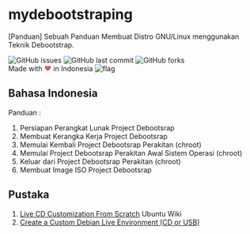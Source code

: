 # mydebootstraping
[Panduan] Sebuah Panduan Membuat Distro GNU/Linux menggunakan Teknik Debootstrap.

![GitHub issues](https://img.shields.io/github/issues/dindinG41TR3/mydebootstraping.svg)
![GitHub last commit](https://img.shields.io/github/last-commit/dindinG41TR3/mydebootstraping.svg)
![GitHub forks](https://img.shields.io/github/forks/dindinG41TR3/mydebootstraping.svg?style=social)  
Made with <span style="color: #e25555;">&#9829;</span> in Indonesia ![flag](http://www.flags-and-anthems.com/images/flags/i/flag-indonesia-wehende-flagge-12x18.gif)

<h2>Bahasa Indonesia</h2>
<a>Panduan :</a>
<ol>
  <li>Persiapan Perangkat Lunak Project Debootsrap </li>
  <li>Membuat Kerangka Kerja Project Debootsrap </li>
  <li>Memulai Kembali Project Debootsrap Perakitan (chroot) </li>
  <li>Memulai Project Debootsrap Perakitan Awal Sistem Operasi (chroot) </li>
  <li>Keluar dari Project Debootsrap Perakitan (chroot) </li>
  <li>Membuat Image ISO Project Debootsrap </li>
</ol>

<h2>Pustaka</h2>
<ol>
  <li><a href="https://help.ubuntu.com/community/LiveCDCustomizationFromScratch" alt="wiki ubuntu"> Live CD Customization From Scratch</a> Ubuntu Wiki</li>
   <li><a href="http://willhaley.com/blog/create-a-custom-debian-stretch-live-environment-ubuntu-17-zesty/" alt="Will Haley"> Create a Custom Debian Live Environment (CD or USB) </li>
  </ol>
